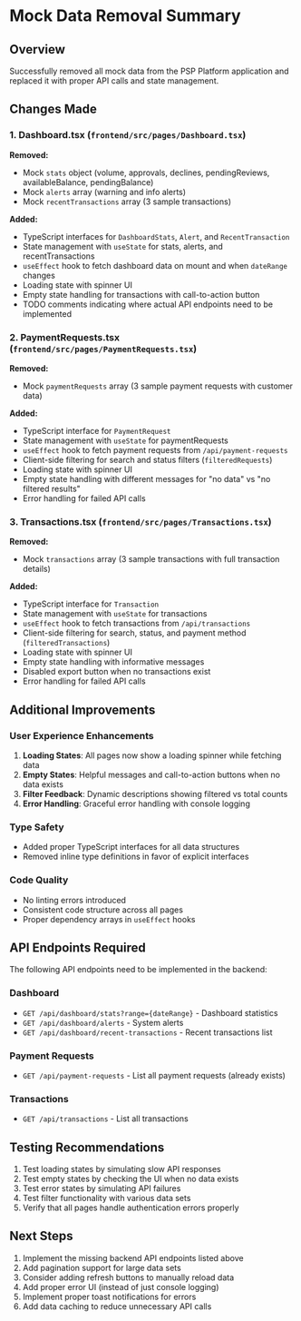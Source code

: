 # Mock Data Removal Summary

## Overview
Successfully removed all mock data from the PSP Platform application and replaced it with proper API calls and state management.

## Changes Made

### 1. Dashboard.tsx (`frontend/src/pages/Dashboard.tsx`)
**Removed:**
- Mock `stats` object (volume, approvals, declines, pendingReviews, availableBalance, pendingBalance)
- Mock `alerts` array (warning and info alerts)
- Mock `recentTransactions` array (3 sample transactions)

**Added:**
- TypeScript interfaces for `DashboardStats`, `Alert`, and `RecentTransaction`
- State management with `useState` for stats, alerts, and recentTransactions
- `useEffect` hook to fetch dashboard data on mount and when `dateRange` changes
- Loading state with spinner UI
- Empty state handling for transactions with call-to-action button
- TODO comments indicating where actual API endpoints need to be implemented

### 2. PaymentRequests.tsx (`frontend/src/pages/PaymentRequests.tsx`)
**Removed:**
- Mock `paymentRequests` array (3 sample payment requests with customer data)

**Added:**
- TypeScript interface for `PaymentRequest`
- State management with `useState` for paymentRequests
- `useEffect` hook to fetch payment requests from `/api/payment-requests`
- Client-side filtering for search and status filters (`filteredRequests`)
- Loading state with spinner UI
- Empty state handling with different messages for "no data" vs "no filtered results"
- Error handling for failed API calls

### 3. Transactions.tsx (`frontend/src/pages/Transactions.tsx`)
**Removed:**
- Mock `transactions` array (3 sample transactions with full transaction details)

**Added:**
- TypeScript interface for `Transaction`
- State management with `useState` for transactions
- `useEffect` hook to fetch transactions from `/api/transactions`
- Client-side filtering for search, status, and payment method (`filteredTransactions`)
- Loading state with spinner UI
- Empty state handling with informative messages
- Disabled export button when no transactions exist
- Error handling for failed API calls

## Additional Improvements

### User Experience Enhancements
1. **Loading States**: All pages now show a loading spinner while fetching data
2. **Empty States**: Helpful messages and call-to-action buttons when no data exists
3. **Filter Feedback**: Dynamic descriptions showing filtered vs total counts
4. **Error Handling**: Graceful error handling with console logging

### Type Safety
- Added proper TypeScript interfaces for all data structures
- Removed inline type definitions in favor of explicit interfaces

### Code Quality
- No linting errors introduced
- Consistent code structure across all pages
- Proper dependency arrays in `useEffect` hooks

## API Endpoints Required

The following API endpoints need to be implemented in the backend:

### Dashboard
- `GET /api/dashboard/stats?range={dateRange}` - Dashboard statistics
- `GET /api/dashboard/alerts` - System alerts
- `GET /api/dashboard/recent-transactions` - Recent transactions list

### Payment Requests
- `GET /api/payment-requests` - List all payment requests (already exists)

### Transactions
- `GET /api/transactions` - List all transactions

## Testing Recommendations

1. Test loading states by simulating slow API responses
2. Test empty states by checking the UI when no data exists
3. Test error states by simulating API failures
4. Test filter functionality with various data sets
5. Verify that all pages handle authentication errors properly

## Next Steps

1. Implement the missing backend API endpoints listed above
2. Add pagination support for large data sets
3. Consider adding refresh buttons to manually reload data
4. Add proper error UI (instead of just console logging)
5. Implement proper toast notifications for errors
6. Add data caching to reduce unnecessary API calls

